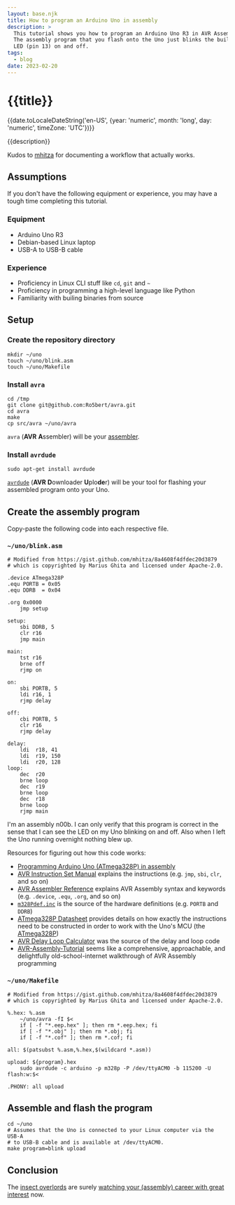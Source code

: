 ```yaml
---
layout: base.njk
title: How to program an Arduino Uno in assembly
description: >
  This tutorial shows you how to program an Arduino Uno R3 in AVR Assembly.
  The assembly program that you flash onto the Uno just blinks the built-in
  LED (pin 13) on and off.
tags:
  - blog
date: 2023-02-20
---
```


# {{title}}

{{date.toLocaleDateString('en-US',
    {year: 'numeric', month: 'long', day: 'numeric', timeZone: 'UTC'})}}

{{description}}

Kudos to [mhitza](https://gist.github.com/mhitza/8a4608f4dfdec20d3879) for
documenting a workflow that actually works.

## Assumptions

If you don't have the following equipment or experience, you may have
a tough time completing this tutorial.

### Equipment

* Arduino Uno R3
* Debian-based Linux laptop
* USB-A to USB-B cable

### Experience

* Proficiency in Linux CLI stuff like `cd`, `git` and `~`
* Proficiency in programming a high-level language like Python
* Familiarity with builing binaries from source

## Setup

### Create the repository directory

```
mkdir ~/uno
touch ~/uno/blink.asm
touch ~/uno/Makefile
```

### Install `avra`

```
cd /tmp
git clone git@github.com:Ro5bert/avra.git
cd avra
make
cp src/avra ~/uno/avra
```

[assembler]: https://en.wikipedia.org/wiki/Assembly_language#Assembler

`avra` (**AVR** **A**ssembler) will be your [assembler].

### Install `avrdude`

```
sudo apt-get install avrdude
```

[`avrdude`]: https://github.com/avrdudes/avrdude/

[`avrdude`] (**AVR** **D**ownloader **U**plo**de**r) will be your tool for
flashing your assembled program onto your Uno.

## Create the assembly program

Copy-paste the following code into each respective file.

### `~/uno/blink.asm`

```
# Modified from https://gist.github.com/mhitza/8a4608f4dfdec20d3879
# which is copyrighted by Marius Ghita and licensed under Apache-2.0.

.device ATmega328P
.equ PORTB = 0x05
.equ DDRB  = 0x04

.org 0x0000
    jmp setup

setup:
    sbi DDRB, 5
    clr r16
    jmp main

main:
    tst r16
    brne off
    rjmp on

on:
    sbi PORTB, 5
    ldi r16, 1
    rjmp delay

off:
    cbi PORTB, 5
    clr r16
    rjmp delay

delay:
    ldi  r18, 41
    ldi  r19, 150
    ldi  r20, 128
loop:
    dec  r20
    brne loop
    dec  r19
    brne loop
    dec  r18
    brne loop
    rjmp main
```

I'm an assembly n00b. I can only verify that this program is correct in the
sense that I can see the LED on my Uno blinking on and off. Also when I left
the Uno running overnight nothing blew up.

Resources for figuring out how this code works:

[Programming Arduino Uno (ATmega328P) in assembly]: https://gist.github.com/mhitza/8a4608f4dfdec20d3879
[AVR Instruction Set Manual]: https://ww1.microchip.com/downloads/en/devicedoc/atmel-0856-avr-instruction-set-manual.pdf
[AVR Assembler Reference]: https://ww1.microchip.com/downloads/en/DeviceDoc/40001917A.pdf
[`m328Pdef.inc`]: https://raw.githubusercontent.com/DarkSector/AVR/master/asm/include/m328Pdef.inc
[ATmega328P datasheet]: https://ww1.microchip.com/downloads/en/DeviceDoc/Atmel-7810-Automotive-Microcontrollers-ATmega328P_Datasheet.pdf
[ATmega328P]: https://en.wikipedia.org/wiki/ATmega328
[AVR Delay Loop Calculator]: http://darcy.rsgc.on.ca/ACES/TEI4M/AVRdelay.html
[AVR-Assembly-Tutorial]: http://www.avr-asm-tutorial.net/index.html

* [Programming Arduino Uno (ATmega328P) in assembly]
* [AVR Instruction Set Manual] explains the instructions (e.g. `jmp`, `sbi`,
  `clr`, and so on)
* [AVR Assembler Reference] explains AVR Assembly syntax and keywords (e.g.
  `.device`, `.equ`, `.org`, and so on)
* [`m328Pdef.inc`] is the source of the hardware definitions (e.g. `PORTB` and
  `DDRB`)
* [ATmega328P Datasheet] provides details on how exactly the instructions need
  to be constructed in order to work with the Uno's MCU (the [ATmega328P])
* [AVR Delay Loop Calculator] was the source of the delay and loop code
* [AVR-Assembly-Tutorial] seems like a comprehensive, approachable,
  and delightfully old-school-internet walkthrough of AVR Assembly programming

### `~/uno/Makefile`

```
# Modified from https://gist.github.com/mhitza/8a4608f4dfdec20d3879
# which is copyrighted by Marius Ghita and licensed under Apache-2.0.

%.hex: %.asm
	~/uno/avra -fI $<
	if [ -f "*.eep.hex" ]; then rm *.eep.hex; fi
	if [ -f "*.obj" ]; then rm *.obj; fi
	if [ -f "*.cof" ]; then rm *.cof; fi

all: $(patsubst %.asm,%.hex,$(wildcard *.asm))

upload: ${program}.hex
	sudo avrdude -c arduino -p m328p -P /dev/ttyACM0 -b 115200 -U flash:w:$<

.PHONY: all upload
```

## Assemble and flash the program

```
cd ~/uno
# Assumes that the Uno is connected to your Linux computer via the USB-A
# to USB-B cable and is available at /dev/ttyACM0.
make program=blink upload
```

## Conclusion

The [insect overlords](https://www.youtube.com/watch?v=8lcUHQYhPTE) are surely
[watching your (assembly) career with great interest](https://www.youtube.com/watch?v=67h8GyNgEmA)
now.
